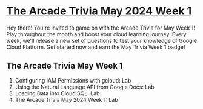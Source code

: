 # [The Arcade Trivia May 2024 Week 1](https://www.cloudskillsboost.google/games/5059)

Hey there! You're invited to game on with the Arcade Trivia for May Week 1! Play throughout the month and boost your cloud learning journey. Every week, we'll release a new set of questions to test your knowledge of Google Cloud Platform. Get started now and earn the May Trivia Week 1 badge!

## The Arcade Trivia May Week 1

1. Configuring IAM Permissions with gcloud: Lab
2. Using the Natural Language API from Google Docs: Lab
3. Loading Data into Cloud SQL: Lab
4. The Arcade Trivia May 2024 Week 1: Lab

#
